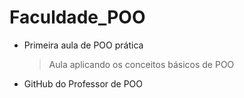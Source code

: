 # Faculdade_POO
- Primeira aula de POO prática
  > Aula aplicando os conceitos básicos de POO
- GitHub do Professor de POO
  > 

